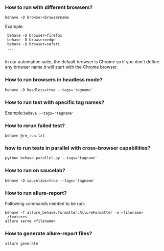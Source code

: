 ### How to run with different browsers?
``` behave -D browser=browsername ```

Example:
 ```
  behave -D browser=firefox
  behave -D browser=edge
  behave -D browser=safari
  ....
  
 ```
In our automation suite, the default browser is Chrome so if you don't define any browser name 
it will start with the Chrome browser.

### How to run browsers in headless mode?
``` behave -D headless=true --tags='tagname' ```


### How to run test with specific tag names?
Example:``` behave --tags='tagname' ```


### How to rerun failed test?
``` behave @re_run.txt ```


### how to run tests in parallel with cross-browser capabilities?
```python behave_parallel.py --tags='tagname' ```

### How to run on saucelab?
``` behave -D saucelabs=true --tags='tagname' ```

### How to run allure-report?
Following commands needed to be run:

``` 
behave -f allure_behave.formatter:AllureFormatter -o <filename> ./features 
allure serve <filename>
```

### How to generate allure-report files?
``` allure generate ```